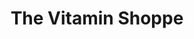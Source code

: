 ---
title: "The Vitamin Shoppe"
url: /citrus-heights/the-vitamin-shoppe/
shop: nutrition supplements
---